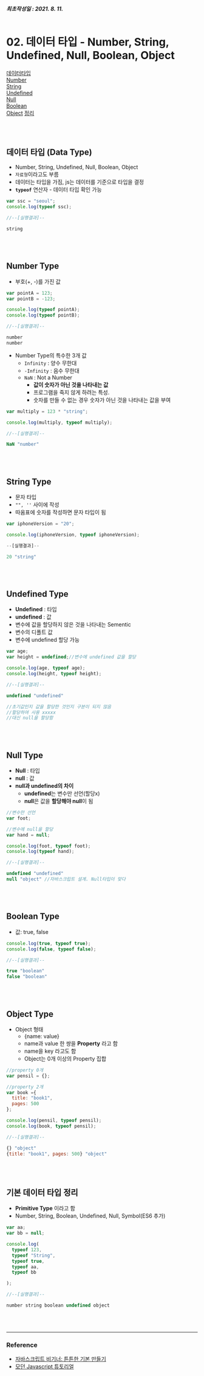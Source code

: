 ##### 최초작성일 : 2021. 8. 11.<br><br>
# 02. 데이터 타입 - Number, String, Undefined, Null, Boolean, Object
[데이터타입](#데이터-타입-data-type)  
[Number](#number-type)  
[String](#string-type)  
[Undefined](#undefined-type)  
[Null](#null-type)  
[Boolean](#boolean-type)  
[Object](#object-type)
[정리](#기본-데이터-타입-정리)

<br><br>

## **데이터 타입 (Data Type)**
- Number, String, Undefined, Null, Boolean, Object
- `자료형`이라고도 부름
- 데이터는 타입을 가짐, js는 데이터를 기준으로 타입을 결정
- **`typeof`** 연산자 - 데이터 타입 확인 가능

```js
var ssc = "seoul";
console.log(typeof ssc);

//--[실행결과]--

string
```

<br><br>

## **Number Type**
- 부호(+, -)를 가진 값

```js
var pointA = 123;
var pointB = -123;

console.log(typeof pointA);
console.log(typeof pointB);

//--[실행결과]--

number
number
```

- Number Type의 특수한 3개 값
  - `Infinity` : 양수 무한대
  - `-Infinity` : 음수 무한대
  - `NaN` : Not a Number
    - **값이 숫자가 아닌 것을 나타내는 값**
    - 프로그램을 죽지 않게 하려는 특성.
    - 숫자를 만들 수 없는 경우 숫자가 아닌 것을 나타내는 값을 부여
```js
var multiply = 123 * "string";

console.log(multiply, typeof multiply);

//--[실행결과]--

NaN "number"
```

<br><br>

## **String Type**
- 문자 타입
- `"", ''` 사이에 작성
- 따옴표에 숫자를 작성하면 문자 타입이 됨

```js
var iphoneVersion = "20";

console.log(iphoneVersion, typeof iphoneVersion);

--[실행결과]--

20 "string"
```

<br><br>

## **Undefined Type**
- **Undefined** : 타입
- **undefined** : 값
- 변수에 값을 할당하지 않은 것을 나타내는 Sementic
- 변수의 디폴트 값
- 변수에 undefined 할당 가능

```js
var age;
var height = undefined;//변수에 undefined 값을 할당

console.log(age, typeof age);
console.log(height, typeof height);

//--[실행결과]--

undefined "undefined"

//초기값인지 값을 할당한 것인지 구분이 되지 않음
//할당하여 사용 xxxxx
//대신 null을 할당함
```

<br><br>

## **Null Type**
- **Null** : 타입
- **null** : 값
- **null과 undefined의 차이**
  -  **undefined**는 변수만 선언(할당x)
  -  **null**은 값을 **할당해야 null**이 됨

```js
//변수만 선언
var foot;

//변수에 null을 할당
var hand = null;

console.log(foot, typeof foot);
console.log(typeof hand);

//--[실행결과]--

undefined "undefined"
null "object" //자바스크립트 설계. Null타입이 맞다
```

<br><br>

## **Boolean Type**
- 값: true, false
```js
console.log(true, typeof true);
console.log(false, typeof false);

//--[실행결과]--

true "boolean"
false "boolean"
```

<br><br>

## **Object Type**
- Object 형태
  - {name: value}
  - name과 value 한 쌍을 **Property** 라고 함
  - name을 key 라고도 함
  - Object는 0개 이상의 Property 집합

```js
//property 0개
var pensil = {};

//property 2개
var book ={
  title: "book1",
  pages: 500
};

console.log(pensil, typeof pensil);
console.log(book, typeof pensil);

//--[실행결과]--

{} "object"
{title: "book1", pages: 500} "object"
```
<br><br>

## **기본 데이터 타입 정리**
- **Primitive Type** 이라고 함
- Number, String, Boolean, Undefined, Null, Symbol(ES6 추가)

```js
var aa;
var bb = null;

console.log(
  typeof 123,
  typeof "String",
  typeof true,
  typeof aa,
  typeof bb

);

//--[실행결과]--

number string boolean undefined object
```
<br><br>

---
### **Reference**
- [자바스크립트 비기너: 튼튼한 기본 만들기](https://www.inflearn.com/course/%EC%9E%90%EB%B0%94%EC%8A%A4%ED%81%AC%EB%A6%BD%ED%8A%B8-%EB%B9%84%EA%B8%B0%EB%84%88)
- [모던 Javascript 튜토리얼](https://ko.javascript.info/)
